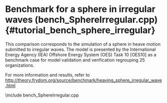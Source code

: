 Benchmark for a sphere in irregular waves (bench_SphereIrregular.cpp) {#tutorial_bench_sphere_irregular}
=====================================================================

This comparison corresponds to the simulation of a sphere in heave motion submitted to irregular waves. The model is 
presented by the International Energy Agency (IEA) Offshore Energy System (OES) Task 10 [OES10] as a benchmark case for 
model validation and verification regrouping 25 organizations.

For more information and results, refer to http://theory.frydom.org/source/benchmark/heaving_sphere_irregular_wave.html

\include bench_SphereIrregular.cpp
